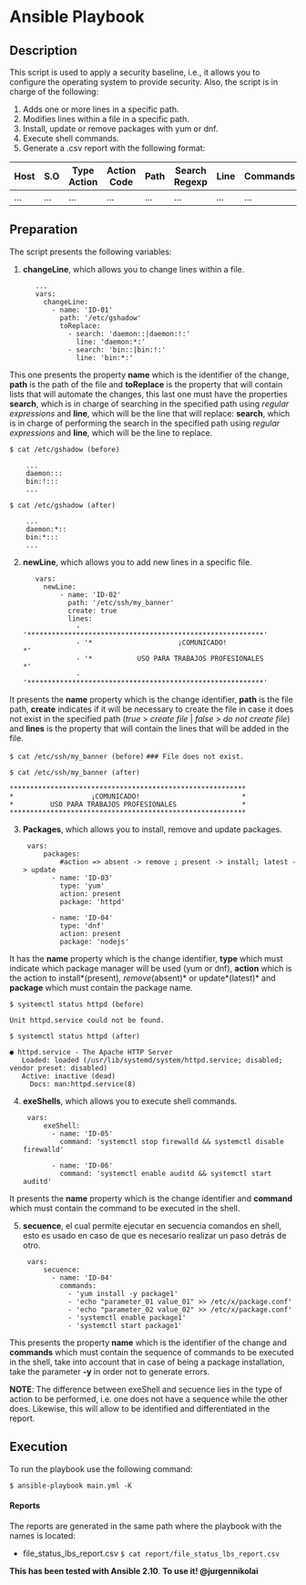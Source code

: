 # Ansible Playbook 

## Description

This script is used to apply a security baseline, i.e., it allows you to configure the operating system to provide security. Also, the script is in charge of the following: 
1. Adds one or more lines in a specific path.
2. Modifies lines within a file in a specific path.
3. Install, update or remove packages with yum or dnf.
4. Execute shell commands. 
5. Generate a .csv report with the following format: 

Host | S.O | Type Action | Action Code | Path | Search Regexp | Line | Commands | Changed | Failed | Msg 
--- | --- | --- | --- | --- | --- | --- | --- | --- | --- | ---
... | ... | ... | ... | ... | ... | ... | ... | ... | ... | ...


## Preparation

The script presents the following variables:
1. **changeLine**, which allows you to change lines within a file. 

		  ...
		  vars: 
			changeLine:
			  - name: 'ID-01'
				path: '/etc/gshadow'
				toReplace:
				  - search: 'daemon::|daemon:!:'
					line: 'daemon:*:'
				  - search: 'bin::|bin:!:'
					line: 'bin:*:'
					

This one presents the property **name** which is the identifier of the change, **path** is the path of the file and **toReplace** is the property that will contain lists that will automate the changes, this last one must have the properties **search**, which is in charge of searching in the specified path using *regular expressions* and **line**, which will be the line that will replace: **search**, which is in charge of performing the search in the specified path using *regular expressions* and **line**, which will be the line to replace. 

`$ cat /etc/gshadow (before)`

		...
		daemon:::
		bin:!:::
		...

`$ cat /etc/gshadow (after)`

		...
		daemon:*::
		bin:*:::
		...

2. **newLine**, which allows you to add new lines in a specific file.

		  vars: 
			newLine:
				- name: 'ID-02'
				  path: '/etc/ssh/my_banner'
				  create: true
				  lines:
					- '**********************************************************'
					- '*                     ¡COMUNICADO!                       *'
					- '*           USO PARA TRABAJOS PROFESIONALES              *'
					- '**********************************************************'

It presents the **name** property which is the change identifier, **path** is the file path, **create** indicates if it will be necessary to create the file in case it does not exist in the specified path (*true* > *create file* | *false* > *do not create file*) and **lines** is the property that will contain the lines that will be added in the file.

`$ cat /etc/ssh/my_banner (before)`
`### File does not exist.`

`$ cat /etc/ssh/my_banner (after)`

	**********************************************************
	*                   ¡COMUNICADO!                         *
	*         USO PARA TRABAJOS PROFESIONALES                *
	**********************************************************
	

3. **Packages**, which allows you to install, remove and update packages.

		vars:     
			packages:
				#action => absent -> remove ; present -> install; latest -> update
			  - name: 'ID-03'
				type: 'yum'
				action: present
				package: 'httpd'

			  - name: 'ID-04'
				type: 'dnf'
				action: present
				package: 'nodejs'

It has the **name** property which is the change identifier, **type** which must indicate which package manager will be used (yum or dnf), **action** which is the action to install*(present)*, remove*(absent)* or update*(latest)* and **package** which must contain the package name.

`$ systemctl status httpd (before)`

	Unit httpd.service could not be found.

`$ systemctl status httpd (after)`

	● httpd.service - The Apache HTTP Server
	   Loaded: loaded (/usr/lib/systemd/system/httpd.service; disabled; vendor preset: disabled)
	   Active: inactive (dead)
		 Docs: man:httpd.service(8)

4. **exeShells**, which allows you to execute shell commands.

		vars: 
			exeShell:
			  - name: 'ID-05'
				command: 'systemctl stop firewalld && systemctl disable firewalld'

			  - name: 'ID-06'
				command: 'systemctl enable auditd && systemctl start auditd'

It presents the **name** property which is the change identifier and **command** which must contain the command to be executed in the shell.

5. **secuence**, el cual permite ejecutar en secuencia comandos en shell, esto es usado en caso de que es necesario realizar un paso detrás de otro. 

		vars:    
			secuence:
			  - name: 'ID-04'
				commands:
				  - 'yum install -y package1'
				  - 'echo "parameter_01 value_01" >> /etc/x/package.conf'
				  - 'echo "parameter_02 value_02" >> /etc/x/package.conf'
				  - 'systemctl enable package1'
				  - 'systemctl start package1'

This presents the property **name** which is the identifier of the change and **commands** which must contain the sequence of commands to be executed in the shell, take into account that in case of being a package installation, take the parameter **-y** in order not to generate errors.

**NOTE**: The difference between exeShell and secuence lies in the type of action to be performed, i.e. one does not have a sequence while the other does. Likewise, this will allow to be identified and differentiated in the report. 

## Execution

To run the playbook use the following command:

`$ ansible-playbook main.yml -K`

#### Reports

The reports are generated in the same path where the playbook with the names is located: 

 * file_status_lbs_report.csv
`$ cat report/file_status_lbs_report.csv`


**This has been tested with Ansible 2.10**.
**To use it! @jurgennikolai**

